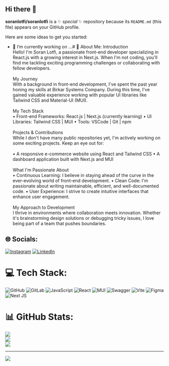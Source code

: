 ## Hi there 👋


**soranlotfi/soranlotfi** is a ✨ _special_ ✨ repository because its `README.md` (this file) appears on your GitHub profile.

Here are some ideas to get you started:

- 🔭 I’m currently working on ...# 💫 About Me:
Introduction<br>Hello! I'm Soran Lotfi, a passionate front-end developer specializing in React.js with a growing interest in Next.js. When I'm not coding, you'll find me tackling exciting programming challenges or collaborating with fellow developers.<br><br>My Journey<br>With a background in front-end development, I've spent the past year honing my skills at Birkar Systems Company. During this time, I've gained valuable experience working with popular UI libraries like Tailwind CSS and Material-UI (MUI).<br><br>My Tech Stack<br>• Front-end Frameworks: React.js | Next.js (currently learning) • UI Libraries: Tailwind CSS | MUI • Tools: VSCode | Git | npm<br><br>Projects & Contributions<br>While I don't have many public repositories yet, I'm actively working on some exciting projects. Keep an eye out for:<br><br>• A responsive e-commerce website using React and Tailwind CSS • A dashboard application built with Next.js and MUI<br><br>What I'm Passionate About<br>• Continuous Learning: I believe in staying ahead of the curve in the ever-evolving world of front-end development. • Clean Code: I'm passionate about writing maintainable, efficient, and well-documented code. • User Experience: I strive to create intuitive interfaces that enhance user engagement.<br><br>My Approach to Development<br>I thrive in environments where collaboration meets innovation. Whether it's brainstorming design solutions or debugging tricky issues, I love being part of a team that pushes boundaries.


## 🌐 Socials:
[![Instagram](https://img.shields.io/badge/Instagram-%23E4405F.svg?logo=Instagram&logoColor=white)](https://instagram.com/soran_lotfii) [![LinkedIn](https://img.shields.io/badge/LinkedIn-%230077B5.svg?logo=linkedin&logoColor=white)](https://linkedin.com/in/https://www.linkedin.com/in/soran-lotfi-00693a216) 

# 💻 Tech Stack:
![GitHub](https://img.shields.io/badge/github-%23121011.svg?style=for-the-badge&logo=github&logoColor=white) ![GitLab](https://img.shields.io/badge/gitlab-%23181717.svg?style=for-the-badge&logo=gitlab&logoColor=white) ![JavaScript](https://img.shields.io/badge/javascript-%23323330.svg?style=for-the-badge&logo=javascript&logoColor=%23F7DF1E) ![React](https://img.shields.io/badge/react-%2320232a.svg?style=for-the-badge&logo=react&logoColor=%2361DAFB) ![MUI](https://img.shields.io/badge/MUI-%230081CB.svg?style=for-the-badge&logo=mui&logoColor=white) ![Swagger](https://img.shields.io/badge/-Swagger-%23Clojure?style=for-the-badge&logo=swagger&logoColor=white) ![Vite](https://img.shields.io/badge/vite-%23646CFF.svg?style=for-the-badge&logo=vite&logoColor=white) ![Figma](https://img.shields.io/badge/figma-%23F24E1E.svg?style=for-the-badge&logo=figma&logoColor=white) ![Next JS](https://img.shields.io/badge/Next-black?style=for-the-badge&logo=next.js&logoColor=white)
# 📊 GitHub Stats:
![](https://github-readme-stats.vercel.app/api?username=soranlotfi&theme=dark&hide_border=false&include_all_commits=true&count_private=true)<br/>
![](https://github-readme-streak-stats.herokuapp.com/?user=soranlotfi&theme=dark&hide_border=false)<br/>
![](https://github-readme-stats.vercel.app/api/top-langs/?username=soranlotfi&theme=dark&hide_border=false&include_all_commits=true&count_private=true&layout=compact)

---
[![](https://visitcount.itsvg.in/api?id=soranlotfi&icon=0&color=0)](https://visitcount.itsvg.in)
